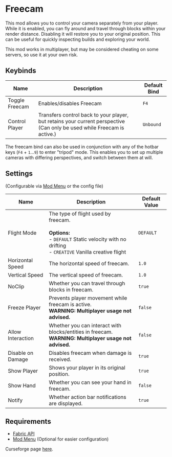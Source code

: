 # Freecam

This mod allows you to control your camera separately from your player. While it is enabled, you can fly around and travel through blocks within your render distance. Disabling it will restore you to your original position. This can be useful for quickly inspecting builds and exploring your world. 

This mod works in multiplayer, but may be considered cheating on some servers, so use it at your own risk.

## Keybinds

|Name|Description|Default Bind|
|-|-|-|
|Toggle Freecam|Enables/disables Freecam|`F4`|
|Control Player|Transfers control back to your player, but retains your current perspective (Can only be used while Freecam is active.)|`Unbound`|

The freecam bind can also be used in conjunction with any of the hotbar keys (`F4` + `1`...`9`) to enter "tripod" mode. This enables you to set up multiple cameras with differing perspectives, and switch between them at will.

## Settings

(Configurable via [Mod Menu](https://www.curseforge.com/minecraft/mc-mods/modmenu) or the config file)

|Name|Description|Default Value|
|-|-|-|
|Flight Mode|The type of flight used by freecam.<br /><br />**Options:**<br />- `DEFAULT` Static velocity with no drifting<br />- `CREATIVE` Vanilla creative flight|`DEFAULT`|
|Horizontal Speed|The horizontal speed of freecam.|`1.0`|
|Vertical Speed|The vertical speed of freecam.|`1.0`|
|NoClip|Whether you can travel through blocks in freecam.|`true`|
|Freeze Player|Prevents player movement while freecam is active.<br />**WARNING: Multiplayer usage not advised.**|`false`|
|Allow Interaction|Whether you can interact with blocks/entities in freecam.<br />**WARNING: Multiplayer usage not advised.**|`false`|
|Disable on Damage|Disables freecam when damage is received.|`true`|
|Show Player|Shows your player in its original position.|`true`|
|Show Hand|Whether you can see your hand in freecam.|`false`|
|Notify|Whether action bar notifications are displayed.|`true`|

## Requirements
- [Fabric API](https://www.curseforge.com/minecraft/mc-mods/fabric-api)
- [Mod Menu](https://www.curseforge.com/minecraft/mc-mods/modmenu) (Optional for easier configuration)

Curseforge page [here](https://www.curseforge.com/minecraft/mc-mods/free-cam).
